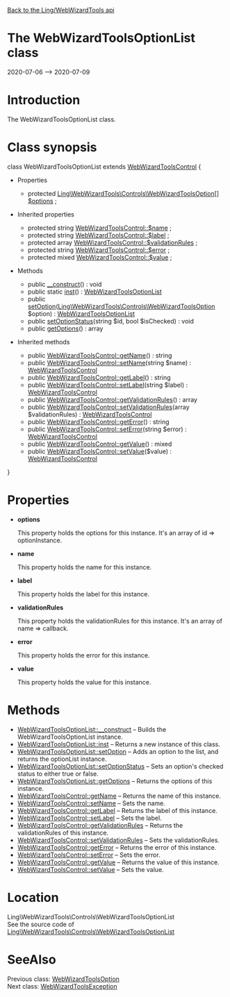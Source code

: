 [Back to the Ling/WebWizardTools api](https://github.com/lingtalfi/WebWizardTools/blob/master/doc/api/Ling/WebWizardTools.md)



The WebWizardToolsOptionList class
================
2020-07-06 --> 2020-07-09






Introduction
============

The WebWizardToolsOptionList class.



Class synopsis
==============


class <span class="pl-k">WebWizardToolsOptionList</span> extends [WebWizardToolsControl](https://github.com/lingtalfi/WebWizardTools/blob/master/doc/api/Ling/WebWizardTools/Controls/WebWizardToolsControl.md)  {

- Properties
    - protected [Ling\WebWizardTools\Controls\WebWizardToolsOption[]](https://github.com/lingtalfi/WebWizardTools/blob/master/doc/api/Ling/WebWizardTools/Controls/WebWizardToolsOption.md) [$options](#property-options) ;

- Inherited properties
    - protected string [WebWizardToolsControl::$name](#property-name) ;
    - protected string [WebWizardToolsControl::$label](#property-label) ;
    - protected array [WebWizardToolsControl::$validationRules](#property-validationRules) ;
    - protected string [WebWizardToolsControl::$error](#property-error) ;
    - protected mixed [WebWizardToolsControl::$value](#property-value) ;

- Methods
    - public [__construct](https://github.com/lingtalfi/WebWizardTools/blob/master/doc/api/Ling/WebWizardTools/Controls/WebWizardToolsOptionList/__construct.md)() : void
    - public static [inst](https://github.com/lingtalfi/WebWizardTools/blob/master/doc/api/Ling/WebWizardTools/Controls/WebWizardToolsOptionList/inst.md)() : [WebWizardToolsOptionList](https://github.com/lingtalfi/WebWizardTools/blob/master/doc/api/Ling/WebWizardTools/Controls/WebWizardToolsOptionList.md)
    - public [setOption](https://github.com/lingtalfi/WebWizardTools/blob/master/doc/api/Ling/WebWizardTools/Controls/WebWizardToolsOptionList/setOption.md)([Ling\WebWizardTools\Controls\WebWizardToolsOption](https://github.com/lingtalfi/WebWizardTools/blob/master/doc/api/Ling/WebWizardTools/Controls/WebWizardToolsOption.md) $option) : [WebWizardToolsOptionList](https://github.com/lingtalfi/WebWizardTools/blob/master/doc/api/Ling/WebWizardTools/Controls/WebWizardToolsOptionList.md)
    - public [setOptionStatus](https://github.com/lingtalfi/WebWizardTools/blob/master/doc/api/Ling/WebWizardTools/Controls/WebWizardToolsOptionList/setOptionStatus.md)(string $id, bool $isChecked) : void
    - public [getOptions](https://github.com/lingtalfi/WebWizardTools/blob/master/doc/api/Ling/WebWizardTools/Controls/WebWizardToolsOptionList/getOptions.md)() : array

- Inherited methods
    - public [WebWizardToolsControl::getName](https://github.com/lingtalfi/WebWizardTools/blob/master/doc/api/Ling/WebWizardTools/Controls/WebWizardToolsControl/getName.md)() : string
    - public [WebWizardToolsControl::setName](https://github.com/lingtalfi/WebWizardTools/blob/master/doc/api/Ling/WebWizardTools/Controls/WebWizardToolsControl/setName.md)(string $name) : [WebWizardToolsControl](https://github.com/lingtalfi/WebWizardTools/blob/master/doc/api/Ling/WebWizardTools/Controls/WebWizardToolsControl.md)
    - public [WebWizardToolsControl::getLabel](https://github.com/lingtalfi/WebWizardTools/blob/master/doc/api/Ling/WebWizardTools/Controls/WebWizardToolsControl/getLabel.md)() : string
    - public [WebWizardToolsControl::setLabel](https://github.com/lingtalfi/WebWizardTools/blob/master/doc/api/Ling/WebWizardTools/Controls/WebWizardToolsControl/setLabel.md)(string $label) : [WebWizardToolsControl](https://github.com/lingtalfi/WebWizardTools/blob/master/doc/api/Ling/WebWizardTools/Controls/WebWizardToolsControl.md)
    - public [WebWizardToolsControl::getValidationRules](https://github.com/lingtalfi/WebWizardTools/blob/master/doc/api/Ling/WebWizardTools/Controls/WebWizardToolsControl/getValidationRules.md)() : array
    - public [WebWizardToolsControl::setValidationRules](https://github.com/lingtalfi/WebWizardTools/blob/master/doc/api/Ling/WebWizardTools/Controls/WebWizardToolsControl/setValidationRules.md)(array $validationRules) : [WebWizardToolsControl](https://github.com/lingtalfi/WebWizardTools/blob/master/doc/api/Ling/WebWizardTools/Controls/WebWizardToolsControl.md)
    - public [WebWizardToolsControl::getError](https://github.com/lingtalfi/WebWizardTools/blob/master/doc/api/Ling/WebWizardTools/Controls/WebWizardToolsControl/getError.md)() : string
    - public [WebWizardToolsControl::setError](https://github.com/lingtalfi/WebWizardTools/blob/master/doc/api/Ling/WebWizardTools/Controls/WebWizardToolsControl/setError.md)(string $error) : [WebWizardToolsControl](https://github.com/lingtalfi/WebWizardTools/blob/master/doc/api/Ling/WebWizardTools/Controls/WebWizardToolsControl.md)
    - public [WebWizardToolsControl::getValue](https://github.com/lingtalfi/WebWizardTools/blob/master/doc/api/Ling/WebWizardTools/Controls/WebWizardToolsControl/getValue.md)() : mixed
    - public [WebWizardToolsControl::setValue](https://github.com/lingtalfi/WebWizardTools/blob/master/doc/api/Ling/WebWizardTools/Controls/WebWizardToolsControl/setValue.md)($value) : [WebWizardToolsControl](https://github.com/lingtalfi/WebWizardTools/blob/master/doc/api/Ling/WebWizardTools/Controls/WebWizardToolsControl.md)

}




Properties
=============

- <span id="property-options"><b>options</b></span>

    This property holds the options for this instance.
    It's an array of id => optionInstance.
    
    

- <span id="property-name"><b>name</b></span>

    This property holds the name for this instance.
    
    

- <span id="property-label"><b>label</b></span>

    This property holds the label for this instance.
    
    

- <span id="property-validationRules"><b>validationRules</b></span>

    This property holds the validationRules for this instance.
    It's an array of name => callback.
    
    

- <span id="property-error"><b>error</b></span>

    This property holds the error for this instance.
    
    

- <span id="property-value"><b>value</b></span>

    This property holds the value for this instance.
    
    



Methods
==============

- [WebWizardToolsOptionList::__construct](https://github.com/lingtalfi/WebWizardTools/blob/master/doc/api/Ling/WebWizardTools/Controls/WebWizardToolsOptionList/__construct.md) &ndash; Builds the WebWizardToolsOptionList instance.
- [WebWizardToolsOptionList::inst](https://github.com/lingtalfi/WebWizardTools/blob/master/doc/api/Ling/WebWizardTools/Controls/WebWizardToolsOptionList/inst.md) &ndash; Returns a new instance of this class.
- [WebWizardToolsOptionList::setOption](https://github.com/lingtalfi/WebWizardTools/blob/master/doc/api/Ling/WebWizardTools/Controls/WebWizardToolsOptionList/setOption.md) &ndash; Adds an option to the list, and returns the optionList instance.
- [WebWizardToolsOptionList::setOptionStatus](https://github.com/lingtalfi/WebWizardTools/blob/master/doc/api/Ling/WebWizardTools/Controls/WebWizardToolsOptionList/setOptionStatus.md) &ndash; Sets an option's checked status to either true or false.
- [WebWizardToolsOptionList::getOptions](https://github.com/lingtalfi/WebWizardTools/blob/master/doc/api/Ling/WebWizardTools/Controls/WebWizardToolsOptionList/getOptions.md) &ndash; Returns the options of this instance.
- [WebWizardToolsControl::getName](https://github.com/lingtalfi/WebWizardTools/blob/master/doc/api/Ling/WebWizardTools/Controls/WebWizardToolsControl/getName.md) &ndash; Returns the name of this instance.
- [WebWizardToolsControl::setName](https://github.com/lingtalfi/WebWizardTools/blob/master/doc/api/Ling/WebWizardTools/Controls/WebWizardToolsControl/setName.md) &ndash; Sets the name.
- [WebWizardToolsControl::getLabel](https://github.com/lingtalfi/WebWizardTools/blob/master/doc/api/Ling/WebWizardTools/Controls/WebWizardToolsControl/getLabel.md) &ndash; Returns the label of this instance.
- [WebWizardToolsControl::setLabel](https://github.com/lingtalfi/WebWizardTools/blob/master/doc/api/Ling/WebWizardTools/Controls/WebWizardToolsControl/setLabel.md) &ndash; Sets the label.
- [WebWizardToolsControl::getValidationRules](https://github.com/lingtalfi/WebWizardTools/blob/master/doc/api/Ling/WebWizardTools/Controls/WebWizardToolsControl/getValidationRules.md) &ndash; Returns the validationRules of this instance.
- [WebWizardToolsControl::setValidationRules](https://github.com/lingtalfi/WebWizardTools/blob/master/doc/api/Ling/WebWizardTools/Controls/WebWizardToolsControl/setValidationRules.md) &ndash; Sets the validationRules.
- [WebWizardToolsControl::getError](https://github.com/lingtalfi/WebWizardTools/blob/master/doc/api/Ling/WebWizardTools/Controls/WebWizardToolsControl/getError.md) &ndash; Returns the error of this instance.
- [WebWizardToolsControl::setError](https://github.com/lingtalfi/WebWizardTools/blob/master/doc/api/Ling/WebWizardTools/Controls/WebWizardToolsControl/setError.md) &ndash; Sets the error.
- [WebWizardToolsControl::getValue](https://github.com/lingtalfi/WebWizardTools/blob/master/doc/api/Ling/WebWizardTools/Controls/WebWizardToolsControl/getValue.md) &ndash; Returns the value of this instance.
- [WebWizardToolsControl::setValue](https://github.com/lingtalfi/WebWizardTools/blob/master/doc/api/Ling/WebWizardTools/Controls/WebWizardToolsControl/setValue.md) &ndash; Sets the value.





Location
=============
Ling\WebWizardTools\Controls\WebWizardToolsOptionList<br>
See the source code of [Ling\WebWizardTools\Controls\WebWizardToolsOptionList](https://github.com/lingtalfi/WebWizardTools/blob/master/Controls/WebWizardToolsOptionList.php)



SeeAlso
==============
Previous class: [WebWizardToolsOption](https://github.com/lingtalfi/WebWizardTools/blob/master/doc/api/Ling/WebWizardTools/Controls/WebWizardToolsOption.md)<br>Next class: [WebWizardToolsException](https://github.com/lingtalfi/WebWizardTools/blob/master/doc/api/Ling/WebWizardTools/Exception/WebWizardToolsException.md)<br>
